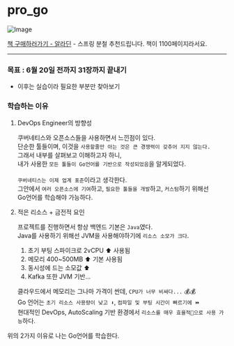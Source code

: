 # pro_go

![Image](https://github.com/user-attachments/assets/2b345d95-f9f0-42d6-94bc-7b800fb1aab9)

[책 구매하러가기 - 알라딘](https://www.aladin.co.kr/shop/wproduct.aspx?ItemId=331924879&srsltid=AfmBOoojFEdMnmcAOKZAngxAT29qAy0YGPvS2ULak9b3TS3L_rBMyrFZ) - 스프링 분철 추천드립니다. 책이 1100페이지라서요.

<hr>

### 목표 : 6월 20일 전까지 31장까지 끝내기
- 이후는 실습이라 필요한 부분만 찾아보기

### 학습하는 이유
1. DevOps Engineer의 방향성
   
   쿠버네티스와 오픈소스들을 사용하면서 느낀점이 있다. <br>
   단순한 툴들이며, 이것을 `사용할줄만 아는 것은 큰 경쟁력이 갖추어 지지 않는다.` <br>
   그래서 내부를 살펴보고 이해하고자 하니, <br>
   내가 사용한 `모든 툴들이 Go언어를 기반으로 작성되었음`을 알게되었다. <br>
   <br>
   `쿠버네티스는 이제 업계 표준`이라고 생각한다. <br>
   그안에서 `여러 오픈소스에 기여`하고, `필요한 툴들을 개발`하고, `커스텀`하기 위해선<br>
   Go언어를 학습해야 가능하다.

2. 적은 리소스 + 금전적 요인
   
   프로젝트를 진행하면서 항상 백엔드 기본은 `Java`였다. <br>
   Java를 사용하기 위해선 JVM을 사용해야하기에 `리소스 소모가 크다`. <br>

   1. 초기 부팅 스파이크로 2vCPU ⬆️ 사용됨
   2. 메모리 400~500MB ⬆️ 기본 사용됨
   3. 동시성에 드는 소모값 ⬆️
   4. Kafka 또한 JVM 기반...

   클라우드에서 메모리는 그나마 가격이 싼데, `CPU가 너무 비싸다...` 💰💰
   <br>
   Go 언어는 `초기 리소스 사용량이 낮고 ⬇️`, `컴파일 및 부팅 시간이 빠르기에 ⏩️`  <br>
   현대적인 DevOps, AutoScaling 기반 환경에서 `리소스를 매우 효율적🔌으로 사용 가능`하다. <br>

위의 2가지 이유로 나는 Go언어를 학습한다.
